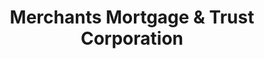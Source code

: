 ---
title: "Merchants Mortgage & Trust Corporation"
url: /greenwood-village/merchants-mortgage-und-trust-corporation/
shop: Leiher
---